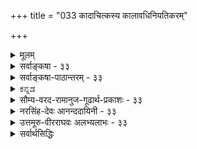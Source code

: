 +++
title = "033 कादाचित्कस्य कालावधिनियतिकरम्"

+++
<details><summary>मूलम्</summary>

कादाचित्कस्य कालावधिनियतिकरं पूर्वसत्कारणं स्यात् भावोपष्टम्भशून्यो न खलु तदवधिं प्रागभावोऽपि कुर्यात् ।  
कार्यं निर्हेतुकं चेत्कथमिव न भवेन्नित्यता तुच्छता वा कादाचित्कस्वभावाद्यदि न नियमनादन्यथाऽतिप्रसङ्गात् ॥ ३३ ॥
</details>

<details><summary>सर्वाङ्कषा - ३३</summary>

ननु सत्त्वासत्त्वापेक्षया तृतीयो राशिः कथं भवेत् ? एकं सत् स्यात् अथवा असत् स्यात् । उभयात्मकं एकं कथं भवेत् ? परस्परं विरोधात् । अतश्च, सतोऽपि कारणापेक्षा नास्ति, असतोऽपि कारणापेक्षाआदावन्ते ऽपि यन्नास्ति 

[[74]]

नास्ति । तृतीयस्तु राशिर्नास्त्येवेति कार्यकारणभावः अप्रामाणिकः, इत्याक्षेपं समाधत्ते - कादाचित्कस्येत्यादिना । अस्तीति प्रतीतिविषयत्त्वं सत्त्वम्, तथा नास्तीति प्रतीतिविषयत्त्वम् असत्त्वम् । एतदुभयमपि निरुपाधिकं सोपाधिकं च । सदा सर्वत्र वर्तमानत्वं निरुपाधिकं सत्त्वम् । तत्र सदा वर्तमानत्वं नित्यत्वम् । सर्वत्र वर्तमानत्वं विभुत्वम् । एतदुभयमपि परमात्मन एव । जीवात्मनस्तु अणुत्वात् सर्वत्र वर्तमानत्वं नास्ति । सदा वर्तमानत्वं तु अस्ति । एवं निरुपाधिकमसत्त्वं शशशृङ्गादेरेव । अत्रापि शशशृङ्गयोः संबन्ध एव असत्त्वपर्यवसानम्। शशशृङ्गपदस्यैवाभावात् । अयमर्थो बुद्धिसरे सयुक्तिकं निरूप्यते । परमात्मगुणानां सदा वर्तमानत्वेऽपि सर्वत्र वर्तमानत्वं नास्ति, परमात्मगुणस्य परमात्मन्येव सत्त्वात्, अन्यत्रासत्त्वात् । एवमेव केषाञ्चित् अनित्यानां परिमितानां घटादीनां सदा वर्तमानत्वमपि नास्ति, सर्वत्र वर्तमानत्वमपि नास्ति । किन्तु ' अत्र वर्तते, तत्र नास्ति; इदानीं वर्तते, तदानीं नासीत्' इत्यादिसार्वजनीनप्रतीतिव्यवहारयोः सत्त्वात्, निरुपाधिकं सत्त्वमपि नास्ति, निरुपाधिकमसत्त्वमपि नास्ति । अतस्तेषां कादाचित्कं काचित्कं च सत्त्वं सोपाधिकम् । अनयोः आद्यम् अनित्यत्वरूपम्, द्वितीयम् **अविभुत्वरूपम्** = **परिमितत्वरूपम्** = मूर्तत्वरूपम् । तत्र अनित्यं कादाचित्कं वस्तु कार्यमित्युच्यते । कादाचित्कं वस्त्वेव तृतीयो राशिः । अतश्च ' कादाचित्कस्य' इत्युपक्रमादेव तृतीयराशिरप्यस्तीति राशिद्वये कार्यकारणभावाभावेऽपि, तृतीये राशौ कार्यकारणभावस्या - वश्यकता सूचिता । **कादाचित्कस्य** = कदाचिदेव भवतः घटादेः कार्यस्य **कालावधिनियतिकरम्** = एतावता असतोऽपि इदानीमेव सतः पूर्वकालावधेः व्यवस्थापकं **पूर्वसत्** = कार्याव्यवहितपूर्वकाले सत् यत्, तदेव कारणं **स्यात्** = कारणपदवाच्यं भवेत् ॥ 

अयं भावः - घटादयो हि पदार्थाः न सर्वदा दृश्यन्ते । नापि कदाचिदपि न दृश्यन्ते इत्यपि । किन्तु कदाचित् दृश्यन्ते, कदाचिन्न दृश्यन्त इति सर्वानुभवसिद्धम् । तत्रापि कदा दृश्यन्ते, कदा न दृश्यन्त इति व्यवस्था नास्तीत्यपि न; किन्तु कुलालादिसामग्रीसमवधाने सति एतावता कालेनादृश्यमानोऽपि घटः, समनन्तरकाले दृश्यत इत्यनुभवसिद्धम् । एवञ्च घटादेः कादाचित्कत्वेऽपि, कुलालादिव्यापारानन्तरत्वरूपनियतकालविशेषे सत्त्वदर्शनात्, तदव्यवहितपूर्वकालस्य तत्पूर्वावधित्वात्, तदव्यहितपूर्वकाले विद्यमाना एव पदार्थाः घटस्य कारणानीत्युच्यते । एवञ्च कारणं नाम कार्यस्य पूर्वावधिरेवेति कार्यकारणभावः न दुर्निरूपः । 

ननु ‘कार्यं प्रागभावप्रतियोगि’ इति लक्षणमुच्यते कार्यस्य । अतः प्रागभाव एव पूर्वावधिरस्तु, किमधिकेनेत्यत्राह - भावेत्यादि । **भावोपष्टंभशून्यः** = भावरूपपदार्थान्तरोपोद्वलनशून्यः प्रागभावोऽपि, **तदवधिं** = कार्यस्य पूर्वावधिं न खलु **कुर्यात्** = नैव कुर्यात् । कुत इति चेत्, प्रागभावो हि अनादिः । दण्डचक्रकुलालादिसामग्रीसमवधानात् पूर्वमपि घटप्रागभावस्य सत्त्वेन तदैव घटः कुतो नाभूत् ? इति प्रश्ने, यदि प्रागभावातिरिक्तं मृदादिकारणान्तरं नाङ्गीक्रियेत, तर्हि उत्तरं वक्तुं न शक्येत । अतश्च दण्डचक्रादिरूपः 

[[75]]

प्रागभावातिरिक्तः भावरूपोऽपि पदार्थः घटस्य पूर्वावधिभूतः कारणपदवाच्यः आवश्यक एव । ननु नित्यानां यथा कारणानपेक्षत्वं स्वभावः, तथा कार्याणामपि कारणानपेक्षत्वं स्वभावादेव भवत्वित्यत्राह - कार्यमित्यादि । कार्यमपि निर्हेतुकं चेत्; नित्यता, तुच्छता वा कथमिव न **भवेत्** = कार्यं कथं वा हेतुनिरपेक्षं स्वभावात् भवेत्, तर्हि नित्यत्वम् अलीकत्वं वा स्यादेव । ननु वह्नेः औष्ण्यम्, जलस्य शैत्यं च स्वभावः, न किञ्चित्कारणप्रयुक्तः । एवमेव नित्यानां नित्यत्वं यथा स्वभावः, तथा कादाचित्कत्वमपि स्वभाव एव खलु । एवं सति हेतुसापेक्षत्वं कुतः ? इत्यत्राह - कादाचित्कस्वभावादिति इति यदि, न, तत्र हेतुः नियमनादिति । यद्यपि कादाचित्कत्वं कादाचित्कस्य स्वभाव एव । परन्तु, तत् **कादाचित्कत्वम्** = कदाचिदेव भवनम्, नाव्यवस्थितम्, किन्तु व्यवस्थितं खलु दृश्यते । दण्डचक्राद्यनन्तरमेव किल घटः दृश्यते । एवं तन्तुतुरीवेमाद्यनन्तरमेव पटो दृश्यते, न कदापीदं व्यभिचरितं दृष्टम् । न तावन्मात्रम्, तुरीतन्तुवेमाद्यनन्तरं पट एव न घटः, दण्डचक्राद्यनन्तरं घट एव न पटः इत्यपि नियमो दृश्यते । अतः कादाचित्कत्वेऽपि व्यवस्थाया दर्शनात्, तादृशव्यवस्थाहेतुभूतमेव कारणमित्युच्यते । अतः नियतः कार्यकारणभावः कादाचित्कवस्तुस्थले आवश्यकः । एवं प्रदर्शनेऽपि, यदि हठादुच्यते, कार्यकारणभावो नास्तीति, तत्राह - अन्यथेत्यादि । **अन्यथा** = कादाचित्कस्य नियतपूर्ववर्ति किञ्चित् कारणं यदि नाङ्गीक्रियते, तदा, **अतिप्रसङ्गात्** =अतिप्रसङ्गप्रसङ्गः । यदि कार्यकारणभाव एव न स्यात्, तर्हि यदा कदाचिदपि दृश्येत कार्यम्, न तु दण्डचक्राद्यनन्तरमेव घटः, दण्डचक्राद्यनन्तरं घट एवेति द्विविधनियमो ऽपि न स्यात् । तथा नियमदर्शनात् तादृशनियमः आवश्यकः । अतश्च नियतपूर्ववर्ति यत्, तदेव कारणमुच्यत इति कार्यकारणभावः नियमसिद्धः । अन्ततः भोजनादेः क्षुण्णिवृत्तेश्च कार्यकारणभावं ज्ञात्वा प्रतिदिनं सर्वैः क्रियमाणं भोजनादि असम्बद्धमेव स्यात् । अतः तन्निराकरणं त्वात्मवञ्चनमात्रमिति ॥ 

I 

ननु अतीन्द्रियाणामपि केषाञ्चित्सामग्र्यन्तर्गतत्वस्य भवतैवोक्तत्वात्, कथं कार्यकारणभावश्शक्यनिर्णयः ? कथं वा जनानां प्रवृत्तेस्संभवः ? अथवा कार्ये प्रवर्तमानास्सर्वे किं भ्रान्ताः ? इति चेत्, जनानां प्रवृत्तिविषये वक्तव्यं समनन्तरसरे ( श्लो. 9) ग्रन्थकृतैव विव्रियते । कार्यकारणभावनिर्णयविषये, सृष्टिप्रक्रिया लेशतो वा ज्ञायते चेत्, एवं प्रश्न एव नोत्तिष्ठेत् । ' पादोऽस्य विश्वा भूतानि । त्रिपादस्यामृतं दिवि । ' इत्युक्तरीत्या इदं हि विश्वं भौतिकम्, दैविकम्, आत्मिकञ्चेति त्रिलोकीरूपम् । इदं त्रयमपि परस्परसापेक्षम्, अत एव परस्परमोतप्रोतञ्च । अस्मदीयं ज्ञानमज्ञानं वा, अङ्गीकारमनङ्गीकारं वा नैतदपेक्षते । स्थूलं जगत्, परिदृश्यमानं भौतिकम् । तत्पृष्ठत आधिदैविकविस्तारः । तत्पृष्ठत आध्यात्मिकविस्तारश्चेति त्रयं मिलित्वैव सर्वं प्रचलति । अत इदं प्रथममवगन्तव्यम् - मानवबुद्धिः स्वत एवापरिपूर्णा, यतो मानवः स्वयमपूर्णः । तया स्वीयं भौतिकं क्षेत्रमेव सम्यगवगन्तुं न शक्यते, किमुत बुद्ध्यतीताधिदैविकाध्यात्मिकविषये । अतस्तदुपायः प्रथममन्वेषणीयः, येनोपायेन देवानात्मानं च ज्ञातुमयं प्रभवेत् । 'भिद्यते हृदयग्रन्थिश्छिद्यन्ते 

[[76]]

सर्वसंशयाः । क्षीयन्ते चास्य कर्माणि तस्मिन् दृष्टे परावरे ॥' (मुं.2-2-9) 'स्मृतिलंभे सर्वग्रन्थीनां विप्रमोक्षः' (छां. 7-26-2) 'आत्मा वा अरे द्रष्टव्यः श्रोतव्यो मन्तव्यो निदिध्यासितव्यः । आत्मनि खल्वरे दृष्टे श्रुते मते विज्ञाते सर्वमिदं विज्ञातम्' (बृ.4-4-5, 6-5-6 ) । ' तपसा ब्रह्म विजिज्ञासस्व' ( तै. भृ. 1) इत्यादीनि प्रमाणानि किं वदन्तीति जिज्ञासितव्यम्, अनन्तरं तपसा ज्ञातव्यं च ॥ 

वक्ष्यामः क्रमशस्सर्वं तत्त्वं स्वावसरे रहः । यावच्छक्यं यथामानम्, सन्तः पश्यन्त्वमत्सराः ॥ 

अत एवोच्यते - 'त्रिविधं नरकस्येदं द्वारं नाशनमात्मनः । कामः क्रोधस्तथा लोभस्तस्मादेतत्त्रयं त्यजेत् ॥' (गीः 16-21) इति । किमिदमुच्यते ' एतत्रयं त्यजेत्' इति ! कथमेषां त्यागस्तावत्सुलभः ? चन्द्रानयनवदिदमुच्यते । सत्यम् – मर्म जानाति किल भवान् । तर्हीदमप्यवधीयताम्- 'तस्माच्छास्त्रं प्रमाणं ते कार्याकार्यव्यवस्थितौ । ज्ञात्वा शास्त्रविधानोक्तं कर्म कर्तुमिहार्हसि ॥ ' ( गी. 16-24 ) इति । किमिति भोः विस्मृतं व्यासवचनम् - 'श्रुतिश्च भिन्ना स्मृतयश्च भिन्ना महामतीनां मतयश्च भिन्नाः । नैको ऋषिर्यस्य मतं प्रमाणम् महाजनो येन गतस्स पन्थाः' इति । ज्ञायते व्यासवचनम् । किन्तु को लाभः ! के ते महाजनाः ? किंगोत्राः, किन्नामधेयाः, किंलक्षणा वा ते ? पुनः पुनः प्रश्नोत्तरेण को वा लाभः ? श्रद्धा, निष्ठा, तितिक्षा वा यदि स्यात्, अन्ततः प्रामाणिक्यार्तिर्वा यदि स्यात्, तदा नूनं सर्वं सुलभमेव । नूनम् ! तादृशानां साहाय्ये तिष्ठत्येव सदा सर्वभूतसुहृत् । य एवमाह स्वतः - 'भोक्तारं यज्ञतपसां सर्वलोकमहेश्वरम् । सुहृदं सर्वभूतानां ज्ञात्वा मां शान्तिमृच्छति ॥' ( गी. 5-29) इति । किमिति भोः ! सर्वं पुराणप्रवचनं संवृत्तम् । मनस्समाधानमुच्यताम् ! उच्यते किल भवतैव ‘पुराणम्' इति । तदेव समाधानम् । 'पुरापि नवं यत्, तत् खलु पुराणम्' । अतस्समस्यापि न नूतना, उत्तरमपि न नूतनम् । आर्तिरैकैवावश्यकीत्यलं विस्तरेण । अत एवोच्यते भगवता वेदार्थसङ्ग्रहे- 'तेषां संसारमोचनं भगवत्प्रपत्तिमन्तरेण नोपपद्यते ' इति । प्रपत्तिविषये यद्वक्तव्यं तज्जीवसरे (श्लो. 31) भविष्यति ॥ ३३ ॥
</details>


<details><summary>सर्वाङ्कषा-पाठान्तरम् - ३३</summary>

ननु सत्त्वासत्वापेक्षया तृतीयो राशिः कथं भवेत्‌? एकं सत्‌ स्यात्‌ अथवा असत्‌ स्यात्‌ । उभयात्मकं एकं कथं भवेत्‌? परस्परं विरोधात्‌ । अतश्च, सतोऽपि कारणपेक्षा नास्ति, असतोऽपि कारणापेक्षा नास्ति । तृतीयस्तु रशिर्नास्त्येवेति कार्यकारणभावः अप्रामाणिकः, इत्याक्षेपं समाधत्ते - कादाचित्कस्येत्यादिना । अस्तीति प्रतीतिविषयत्त्वं सत्त्वम्‌, तथा नास्तीति प्रतीतिविषयत्त्वम् असत्त्वम्‌ । एतदुभयमपि निरुपाधिकं सोपाधिकं च । सदा सर्वत्र वर्तमानत्वं निरुपाधिकं सत्त्वम्‌ । तत्र सदा वर्तमानत्वं नित्यत्वम्‌ । सर्वत्र वर्तमानत्वं विभुत्वम्‌ । एतदुभयमपि परमात्मन एव । जीवात्मनस्तु अणुत्वात्‌ सर्वत्र वर्तमानत्वं नास्ति । सदा वर्तमानत्वं तु अस्ति । एवं निरुपाधिकमसत्त्वं शशशृङ्गादेरेव । अत्रापि शशशृङ्गयोः संबन्ध एव असत्त्वपर्यवसानम्‌ । शशशृङ्गपदस्यैवाभावात्‌ । अयमर्थो बुद्धिसरे सयुक्तिकं निरूप्यते । परमात्मगुणानां सदा वर्तमानत्वेऽपि सर्वत्र वर्तमानत्वं नास्ति, परमात्मगुणस्य परमात्मन्येव सत्त्वात्‌, अन्यत्रासत्त्वात्‌ । एवमेव केषाञ्चित्‌ अनित्यानां परिमितानां घटादीनां सदा वर्तमानत्वमपि नास्ति, सर्वत्र वर्तमानत्वमपि नास्ति । किन्तु 'अत्र वर्तते, तत्र नास्ति; इदानीं वर्तते, तदानीं नासीत्‌' इत्यादिसार्वजनीनप्रतीतिव्यवहारयोः सत्त्वात्‌, निरुपाधिकं सत्त्वमपि नास्ति, निरुपाधिकमसत्त्वमपि नास्ति । अतस्तेषां कादाचित्कं क्काचित्कं च सत्त्वं सोपाधिकम्‌ । अनयोः आद्यम्‌ अनित्यत्वरूपम्‌, द्वितीयम्‌ अविभुत्वरूपम्‌ = परिमितत्वरूपम्‌ = मूर्तत्वरूपम्‌ । तत्र अनित्यं कादाचित्कं वस्तु कार्यमित्युच्यते । कादाचित्कं वस्त्वेव तृतीयो राशिः । अतश्च 'कादाचित्कस्य' इत्युपक्रमादेव तृतीयराशिरप्यस्तीति राशिद्वये कार्यकारणभावाभावेऽपि, तृतीये राशौ कार्यकारणभावस्यावश्यकता सूचिता । कादाचित्कस्य = कदाचिदेव भवतः घटादेः कार्यस्य कालावधिनियतिकरम्‌ = एतावता असतोऽपि इदानीमेव सतः पूर्वकालावधेः व्यवस्थापकं पूर्वसत्‌ = कार्याव्यवहितपूर्वकाले सत्‌ यत्‌, तदेव कारणं स्यात्‌ = कारणपदवाच्यं भवेत्‌ ॥   
अयं भावः - घटादयो हि पदार्थाः न सर्वदा दृश्यन्ते । नापि कदाचिदपि न दृश्यन्ते इत्यपि । किन्तु कदाचित्‌ दृश्यन्ते, कदाचिन्न दृश्यन्त इति सर्वानुभवसिद्धम्‌ । तत्रापि कदा दृश्यन्ते, कदा न दृश्यन्त इति व्यवस्था नास्तीत्यपि न; किन्तु कुलालादिसामग्रीसमवधाने सति, एतावता कालेनादृश्यमानोऽपि घटः, समनन्तरकाले दृश्यत इत्यनुभवसिद्धम्‌ । एवञ्च घटादेः कादाचित्कत्वेऽपि, कुलालादिव्यापारानन्तरत्वरूपनियतकालविशेषे सत्त्वदर्शनात्‌, तदव्यवहितपूर्वकालस्य तत्पूर्वावधित्वात्‌, तदव्यहितपूर्वकाले विद्यमाना एव पदार्थाः घटस्य कारणानीत्युच्यते । एवञ्च कारणं नाम कार्यस्य पूर्वावधिरेवेति कार्यकारणभावः न दुर्निरूपः ॥   
ननु 'कार्यं प्रागभावप्रतियोगि' इति लक्षणमुच्यते कार्यस्य । अतः प्रागभाव एव पूर्वावधिरस्तु, किमधिकेनेत्यत्राह - भावेत्यादि। भावोपष्टंभशून्यः = भावरूपपदार्थान्तरोपोद्वलनशून्यः प्रागभावोऽपि, तदवधिं = कार्यस्य पूर्वावधिं न खलु कुर्यात्‌ = नैव कुर्यात्‌ । कृत इति चेत्‌, प्रागभावो हि अनादिः । दण्डचक्रकुलालादिसामग्रीसमवधानात्‌ पूर्वमपि घटप्रागभावस्य सत्त्वेन, तदेव घटः कृतो नाभूत्‌? इति प्रश्ने, यदि प्रागभावातिरिक्तं मृदादिकारणान्तरं नाङ्गीक्रियेत, तर्हि उत्तरं वक्तुं न शक्येत । अतश्च दण्डचक्रादिरूपः प्रागभावातिरिक्तः भावरूपोऽपि पदार्थः घटस्य पूर्वावधिभूतः कारणपदवाच्यः आवश्यक एव । ननु नित्यानां यथा कारणानपेक्षत्वं स्वभावः, तथा कार्याणामपि कारणानपेक्षत्वं स्वभावादेव भवत्वित्यत्राह – कार्यमित्यादि । कार्यमपि निर्हेतुकं चेत्‌; नित्यता, तुच्छता वा कथमिव न भवेत्‌ = कार्यं कथं वा हेतुनिरपेक्षं स्वभावात्‌ भवेत्‌, तर्हि नित्यत्वम् अलीकत्वं वा स्यादेव । ननु वह्नेः औष्ण्यम्‌, जलस्य शैत्यं च स्वभावः, न किञ्चित्कारणप्रयुक्तः । एवमेव नित्यानां नित्यत्वं यथा स्वभावः, तथा कादाचित्कत्वमपि स्वभाव एव खलु । एवं सति हेतुसापेक्षत्वं कुतः? इत्यत्राह - कादाचित्कस्वभावादिति इति यदि, न, तत्र हेतुः – नियमनादिति । यद्यपि कादाचित्कत्वं कादाचित्कस्य स्वभाव एव । परन्तु, तत्‌ कादाचित्कत्वम्‌ = कदाचिदेव भवनम्‌, नाव्यवस्थितम्‌, किन्तु व्यवस्थितं खलु दृश्यते । दण्डचक्राद्यनन्तरमेव किल घटः दृश्यते । एवं तन्तुतुरीवेमाद्यनन्तरमेव पटो दृश्यते, न कदापीदं व्यभिचरितं दृष्टम्‌ । न तावन्मात्रम्‌, तुरीतन्तुवेमाद्यनन्तरं पट एव न घटः, दण्डचक्राद्यनन्तरं घट एव न पटः इत्यपि नियमो दृश्यते । अतः कादाचित्कत्वेऽपि व्यवस्थाया दर्शनात्‌, तादृशव्यवस्थाहेतुभूतमेव कारणमित्युच्यते । अतः नियतः कार्यकारणभावः कादाचित्कवस्तुस्थले आवश्यकः । एवं प्रदर्शनेऽपि, यदि हठादुच्यते, कार्यकारणभावो नास्तीति, तत्राह - अन्यथेत्यादि । अन्यथा = कादाचित्कस्य नियतपूर्ववर्ति किञ्चित्‌ कारणं यदि नाङ्गीक्रियते, तदा, अतिप्रसङ्गात्‌ = अतिप्रसङ्गप्रसङ्गः । यदि कार्यकारणभाव एव न स्यात्‌, तर्हि यदा कदाचिदपि दृश्येत कार्यम्‌, न तु दण्डचक्राद्यनन्तरमेव घटः, दण्डचक्राद्यनन्तरं घट एवेति द्विविधनियमोऽपि न स्यात्‌ । तथा नियमदर्शनात्‌ तादृशानियमः आवश्यकः । अतश्च नियतपूर्ववर्ति यत्‌, तदेव कारणमुच्यत इति कार्यकारणभावः नियमसिद्ध: । अन्ततः भोजनादेः क्षुण्णिवृत्तेश्च कार्यकारणभावं ज्ञात्वा प्रतिदिनं सर्वै: क्रियमाणं भोजनादि असम्बद्धमेव स्यात्‌ । अतः तन्निराकरणं त्वात्मवञ्चनमात्रमिति ॥   
ननु अतीन्द्रियाणामपि केषाञ्चित्सामग्र्यन्तर्गतत्वस्य भवतैवोक्तत्वात्‌, कथं कार्यकारणभावश्शक्यनिर्णयः? कथं वा जनानां प्रवृत्तेस्संभवः? अथवा कार्ये प्रवर्तमानास्सर्वे किं भ्रान्ताः? इति चेत्‌, जनानां प्रवृत्तिविषये वक्तव्यं समनन्तरसरे (श्लो.९) ग्रन्थकृतैव विव्रियते । कार्यकारणभावनिर्णयविषये, सृष्टिप्रक्रिया लेशतो वा ज्ञायते चेत्‌, एवं प्रशन एव नोत्तिष्ठेत्‌ । 'पादोऽस्य विश्वा भूतानि । त्रिपादस्यामृतं दिवि ।' इत्युक्तरीत्या इदं हि विश्वं भौतिकम्‌, दैविकम्‌, आत्मिकञ्चेति त्रिलोकीरूपम्‌ । इदं त्रयमपि परस्परसापेक्षम्‌, अत एव परस्परमोतप्रोतञ्च । अस्मदीयं ज्ञानमज्ञानं वा, अङ्गीकारमनङ्गीकारं वा नैतदपेक्षते । स्थूलं जगत्‌, परिदृश्यमानं भौतिकम्‌ । तत्पृष्ठत आधिदैविकविस्तारः । तत्पृष्ठत आध्यात्मिकविस्तारश्चेति त्रयं मिलित्वैव सर्वं प्रचलति । अत इदं प्रथममवगन्तव्यम्‌ - मानवबुद्धिः स्वत एवापरिपूर्णा, यतो मानवः स्वयमपूर्णः । तया स्वीयं भौतिकं क्षेत्रमेव सम्यगवगन्तुं न शक्यते, किमुत बुद्ध्यतीताधिदैविकाध्यात्मिकविषये । अतस्त- दुपायः प्रथममन्वेषणीयः, येनोपायेन देवानात्मानं च ज्ञातुमयं प्रभवेत्‌ । 'भिद्यते हृदयग्रन्थिश्छिद्यन्ते सर्वसंशयाः । क्षीयन्ते चास्य कर्माणि तस्मिन्‌ दृष्टे परावरे ॥'(मु.२-२-९) 'स्मृतिलंभे सर्वग्रन्थीनां   
विप्रमोक्षः' (छां .७-२६-२) 'आत्मा वा अरे द्रष्टव्यः श्रोतव्यो मन्तव्यो निदिध्यासितव्यः । आत्मनि खल्वरे दृष्टे श्रुते मते विज्ञाते सर्वमिदं विज्ञातम्‌' (वृ.४-४-५, ६-५-६) । 'तपसा ब्रह्म विजिज्ञासस्व' (तै.भृ.१) इत्यादीनि प्रमाणानि किं वदन्तीति जिज्ञासितव्यम्‌, अनन्तरं तपसा ज्ञातव्यं च ॥   
वक्ष्यामः क्रमशस्सर्वं तत्त्वं स्वावसरे रहः । यावच्छक्यं यथामानम्‌, सन्तः पश्यन्त्वमत्सराः ॥   
अत एवोच्यते - 'त्रिविधं नरकस्येदं द्वारं नाशनमात्मनः । कामः क्रोधस्तथा लोभस्तस्मादेतत्त्रयं त्यजेत्‌ ॥' (गी.१६-२१) इति । किमिदमुच्यते 'एतत्त्रयं त्यजेत्‌' इति! कथमेषां त्यागस्तावत्सुलभः? चन्द्रानयनवदिदमुच्यते । सत्यम्‌ - मम जानाति किल भवान्‌ । तर्हीदमप्यवधीयताम्‌ - 'तस्माच्छास्त्रं प्रमाणं ते कार्याकार्यव्यवस्थितौ । ज्ञात्वा शास्त्रविधानोक्तं कर्म कर्तुमिहार्हसि ॥' (गी.१६-२४) इति । किमिति भोः विस्मृतं व्यासवचनम्‌ - 'श्रुतिश्च भिन्ना स्मृतयश्च भिन्ना महामतीनां मतयश्च भिन्नाः । नैको ऋषिर्यस्य मतं प्रमाणं महाजनो येन गतस्स पन्थाः' इति । ज्ञायते व्यासवचनम्‌ । किन्तु को लाभः! के ते महाजनाः? किंगोत्राः, किन्नामधेयाः, किंलक्षणा वा ते? पुनः पुनः प्रश्नोत्तरेण को वा लाभः? श्रद्धा, निष्ठा, तितिक्षा वा यदि स्यात्‌, अन्ततः प्रामाणिक्यार्तिर्वा यदि स्यात्‌, तदा नूनं सर्वं सुलभमेव । नूनम्‌! तादृशानां साहाय्ये तिष्ठत्येव सदा सर्वभूतसुहृत्‌ । य एवमाह स्वतः - 'भोक्तारं यज्ञतपसां सर्वलोकमहेश्वरम्‌ । सुहृदं सर्वभूतानां ज्ञात्वा मां शान्तिमृच्छति ॥' (गी.५-२९) इति । किमिति भोः! सर्वं पुराणप्रवचनं संवृत्तम्‌ । मनस्समाधानमृच्यताम्‌! उच्यते किल भवतैव 'पुराणम्‌' इति । तदेव समाधानम्‌ । 'पुरापि नवं यत्‌, तत्‌ खलु पुराणम्‌' । अतस्समस्यापि न नूतना, उत्तरमपि न नूतनम्‌ । आर्तिरैकैवावश्यकीत्यलं विस्तरेण । अत एवोच्यते भगवता वेदार्थसङ्ग्रहे - 'तेषां संसारमोचनं भगवत्प्रपत्तिमन्तरेण नोपपद्यते' इति । प्रपत्तिविषये यद्वक्तव्यं तज्जीवसरे (श्लो.३१) भविष्यति ॥ ३३ ॥
</details>


<details><summary>ಕನ್ನಡ</summary>

कार्यकारणभाववन्नु ऒप्पदिद्दरॆ हानि एनु ? ऎन्नुवुदक्कॆ उत्तरवन्नु कॊडुत्तारॆ- कादाचित्रस्य कालावधिनियतिकरं पूर्वसत् कारणं स्यात्यावुदो ऒन्दु समयदल्लि मात्र आगुत्तिरुव कार्यगळिगॆ पूर्वकालद ऎल्लॆयन्नु व्यवस्थॆगॊळिसुवन्तह, कार्यवागुवुदक्कॆ मॊदलिद्दिद्दे कारणवॆनिसिकॊळ्ळुत्तदॆ. घटपटादिगळु पूर्वदल्लि इल्लदिद्दु यावागलो ऒन्दु समयवल्लि मात्र आगुत्तिरुवुदु प्रत्यक्षसिद्ध. ई घटादिगळु कारणविल्लदॆये अगुवुदादरॆ ऒन्दु निर्दिष्ट कालक्किन्तलू मॊदले एतक्कॆ आगलिल्ल, अथवा इन्नु स्वल्प काल कळॆदमेलॆ एतक्कॆ आग बारदु ? निर्दिष्ट कार्यक्कॆ निर्दिष्ट वस्तुगळु कूडुवुदे अत्यावश्यक. दीपक्कॆ हणतॆ, ऎण्णॆ, बत्ति, बॆङ्कि इवॆल्ल ऒन्दु क्रमदल्लि कॊडुवुदे तड, अल्लि दीप आगदे इरलु साध्यवे इल्ल. आ दीपक्कॆ पूर्वकाल ऎन्नुवुदु इवुगळ मेळनवे आगुत्तदॆ. ऒन्दु कार्यक्कॆ पूर्वकालद ऎल्लॆयन्नु निगदिमाडुवुदे कारणवॆन्दागुत्तदॆ. कार्यगळ पूर्वावधिये कारण ऎन्दु कार्यकारणभाव सिद्ध.श्लोक 25] 



47 

कार्यं निर्हेतुकं चेत्कथनिव न भवेन्नित्यता तुच्छता ना कादाचिक्कस्वभावाद्यदि न नियमनादन्यथा तिप्रसङ्गात् 

-34- 

[इन्द्रियगळ भौतिकत्व निराकरणॆ 

नेत्रादेर्दिपिकादेरिन नियमयुतं तैजसत्पादिसाध्यॆ 

रूपादिग्राहकत्वं यदि करणतया स्मादसाधारणत्वं 

आयाकार्यद प्रागभाववे अदरदर पूर्वावधि एतक्कॆ आगबारदु? ऎन्दरॆ - भावोपष्टम्भशून्यः प्रागभावोऽपि तदनदिं न खलु कुर्यात् – भावपदार्थगळ 

भावपदार्थगळ सहकारविल्लद प्रागभाववू सह आ कार्यद पूर्वावधियन्नु माडलु साध्यवे इल्ल. प्रागभाव अनादि याद्दरिन्द इदक्कॆ मॊदले आ कार्य एतक्कॆ आगलिल्ल ऎन्दु प्रश्निसिदरॆ, प्रागभावक्किन्तलू अतिरिक्तवाद कॆल भावरूप वस्तुगळन्नु कारणवॆन्दु ऒप्पले बेकु. 

कार्यं निर्हेतुकं चेत् नित्यता तुच्छता ना कथमिव न भवेत्-कार्यक्कॆ कारण यावुदू इल्लवॆन्दरॆ, अवाग कार्य आकाशदन्तॆ ऎन्दू इरबेकागुत्तदॆ, अथवा शशशृङ्गदन्तॆ तुच्छवागबेकागुत्तदॆ. ई ऎरडक्केने हेतुविन आपेक्षॆ इरुदिवुल्ल. कादाचित स्वभावात् यदि, नियमनात् न ; अन्यथा अतिप्रसङ्गात् नित्यत्व मत्तु तुच्छत्व आयावस्तुगळ स्वभावदन्तॆ घटादिगळिगॆ कादाचितत्व- यावुदो ऒन्दु समय आगुवुदॆम्बुदु अदर स्वभाववॆन्दरॆ, निर्दिष्ट कालदल्ले आगुत्तदॆ ऎम्ब व्यववस्थॆ कण्डुबरुवुदरिन्द अदु सरियल्ल. ई व्यवस्थॆयन्नु ऒप्प दिद्दरॆ मण्णु नीरु इत्यादिगळु सेरिदाग पटवो, दार मग्ग मुन्ताद वुगळु सेरिदाग घटवो बरबेकागुत्तदॆ. हागिल्लदॆ निर्दिष्टवस्तुगळु कूडिद कूडले निर्दिष्ट कालदल्लि निर्दिष्ट कार्यवे आगुत्तदॆ ऎम्ब अनु भवविरुवुदरिन्द कार्यकारणभाव अनिवार्य ॥ ३३ । 

</details>


<details><summary>सौम्य-वरद-रामानुज-गूढार्थ-प्रकाशः - ३३</summary>

नहीति । सामग्रीसद्भावेऽवश्यं ध्वंसेन भाव्यमिति नियमानङ्गीकारादिति भावः ॥ ३३ ॥
</details>


<details><summary>नरसिंह-देवः आनन्ददायिनी - ३३</summary>

आक्षेपिकीं संगतिमाह - नन्विति । आदिशब्देन क्षणरुच्यादिसंग्रहः । नियतपूर्वमिति - यद्यपि सूर्याम्बुदादयस्सन्त्येव, तथाऽपि न तेषामवधित्वं, तत्सत्त्वेऽपि तदभावादिति भावः । विपरिवर्तस्येत्यादि - तद्द्रष्टान्तेन घटादावेवावधिनैरपेक्ष्यानुमानस्य संभवादिति भावः । यदृच्छासिद्धा इति - अकारणमिति भावः । प्रतिज्ञामात्रं नार्थसाधकमित्यत्राह - अयं भाव इति । आतपादीत्यादिशब्देन पृथिवीपीतभागादिपरिग्रहः । तदनुपलम्भेऽपीति -न च योग्यानुपलम्भादभावनिर्णयः भर्जनुकपालस्थवह्निक(कार)णानामिव तेजःक(कार) णानामप्यनुपलम्भसंभवादिति भावः । विपरिवर्तप्रसङ्ग परिहरति - अनिश्चितेति । निश्चितसाध्यविपर्ययस्येति - ननु घटादावपि मृदादेर्यदृच्छासिद्धत्वमुक्तमिति चेत्; मैवम्; परिवषादौ कारणाभावनिश्चये हि तद्व्याप्त्या घटादावपि मृदादेर्यदृच्छासिद्धता । परिवेषादौ संदेहेन तद्बलाद्यदृच्छासिद्धत्वकल्पनायोगात् । तथा च घटादौ सकारणकत्वव्याप्तिग्रहस्संभवत्येव । परिवेषादौ तत्संदेहश्च व्यभिचारसंदेहतया न प्रतिबन्धक इति साध्यविपर्ययनिश्चयात् न पक्षत्वमिति भावः । विपरिवर्तप्रसङ्गं परिहरति - एतेनेति । निश्चितसाध्यदृष्टान्तेन (तत्रापि) कारणविशेषानुमानसंभवादिति भावः । नन्वस्तु पूर्वावध्यनुमानम् । तथाऽपि प्रागभाव एव पूर्वावधिः कारणमस्तु । न च प्रागभावस्यपि यत्कारणं तदेव कारणम(तदेवावधिर)स्तु, न तु प्रागभावः, तद्धेतोरेवेति न्यायादिति वाच्यं; तस्य हेतुनिरपेक्षत्वात् । तथा च भावरूपकारणनिरपेक्षत्वमेव निर्हेतुकत्वमित्या(मस्त्वित्या)शङ्कते - अस्तु हेतुनिरपेक्ष इति । स्वभावविरुद्धतया - भावाभावयोः स्वरूपेण विरुद्धतया । तत्पूर्व एव - अतः किमन्यैरिति सिद्धमित्यत्रा(मित्याहेत्य)न्वयः । अन्यैः - भावरूपैः । भावान्तरमिति - तथा च प्रागभावमात्रहेतुकत्वेऽपि भावरूपकारणजन्यत्वं सहेतुकत्वं सिद्धमिति भावः । अन्वारोहोऽङ्गीकारः । ननु भावापष्टम्भ एव मास्तु मानाभावादित्यत्राह - अयं भाव इति । तद्वदेवेति - ननु जन्यत्वस्यानादित्वविरुद्धतया तद्व्याप्यप्रागभावजन्यत्वस्यापि विरोधितया कथं ततोऽनादित्वसादित्वसाधनमिति चेन्न; कार्यं प्रागभावमात्रजन्यं चेत् प्रागभावाधिकरणक्षणोत्तरत्वाधिकरणक्षणवर्तिप्रागभावप्रतियोगि न स्यात्; यत्त(यद्य)दघिकरणक्षणोत्तरत्वाधिकरणक्षणवर्तिप्रागभावप्रतियोगि तन्न तन्मात्रजन्यं यथा घटो दण्डमात्रजन्यः इत्यापादनेनानादित्वसिद्धेरिति भावः । अन्ये तु प्रागभावमात्रजन्यत्वे प्रागपि प्रागभावसत्त्वेन कार्योत्पत्तेर्विलम्बायोगत् अतीतका(लेऽपि)ले (कार्यस्यावश्यकतया) कार्याभावस्यासंभवात् अनादित्व(मर्थात्प्राप्त)मित्याहुः । कार्यस्याद्यजातस्य पूर्वकालसत्त्वमेवानादित्वमित्यप्याहुः । तत्तद्भावशेखरित इति - मूर्ति(मृत्त)त्वादिविशिष्टः । नित्यस्वभाववदिति - अन्यथा प्रसङ्गात्; नचेष्टापत्तिः भवाद्भिर्नित्यानित्यव्यवस्थाकरणादिति भावः । स्वभावत्वेऽपि कार्यस्य हेत्वधीनता दर्शनबलादभ्युपेयते न तु नित्यस्य; तदभावात्; अन्यथा कार्यस्य धूमादेर्यतः कुतश्चिद्गर्दभादिजातीयादनन्तरमप्युपलब्धिरुत्पत्तिस्स्यात् । वह्न्यादिघटितसामग्र्यनन्तरमपि कदाचिदनुपब्धिस्स्यात्; नचेष्टापत्तिः; धूमादेर्वह्न्याद्यनन्तरमेव नियतोपलम्भविरोधात् । तदर्थिनो नियमेन तत्रैव प्रवृत्तेः । स्वक्रियाव्याघातादेरपि प्रसङ्गान्नियतावधिकत्वमङ्गीकरणीयमित्याह -स्वभावत्वेऽपि इत्यादिना । नहीति - (धूमादिना) यदाकदाचिद्भवितव्यमित्येतावता नियतकारणानङ्गीकारे तस्मादनन्तरमनेन भाव्यमिति कादाचित्कत्वमुत्पत्ति(त्तिर्न)न नियन्तुं शक्यमित्यर्थः ॥ ३३ ॥  
 इति त्रिगुणपरीक्षायां कार्यकारणभावभङ्गनिरासः
</details>



<details><summary>उत्तमूरु-वीरराघवः अलभ्यलाभः - ३३</summary>

ननु नियतपूर्वस्याप्यन्यथासिद्धत्वांगीकारे को दोषः । न च कार्यस्य तावता कादाचित्कत्वहानिः; नियतपूर्वस्यानुपलम्भबाधितत्वेऽपि कादाचित्कत्वस्यानेकत्र दर्शनादिति शंकायां कादाचित्कं सर्वं नियतपूर्वावधिकत्वात् सकारणकमेवेत्याह कादाचित्कस्येति श्लोकेन । रसोत्पत्तौ रूपादिवदिति । शलाटोः फलभावदशायां विलक्षणरूपरसाद्युत्पत्तिर्दृष्टा । न हि तत्र नियतमपि रूपं रसस्य कारणमिष्यत इति भावः । अहेतुत इत्येतत्स्थाने अनिमित्तत इति न्यायसूत्रे पाठः । कण्टकानां तीक्ष्णता, पुष्पाणां सौकुमार्यम्, ग्राव्णः काठिन्यमित्यादौ निमित्तं हि दुर्वचमिति भावः । प्रागभावमात्रमवधिः स्यात् । कादाचित्कत्वं स्वभाव एव भवत्वित्याद्याशंकापरिहारप्रणाली न्यायकुसुमाञ्जलौ संक्षिप्ताऽत्र विव्रियते । पूर्वावधिरिति । कार्यस्य सर्वस्य पूर्वोत्तरोभयावधिकत्वमनुभवसिद्धम् । कारणकलाप एव पूर्वावधिरित्युच्यते; कार्यध्वंसादिश्चोत्तरावधिरिति । सहीत्ययं हि शब्द उत्तरस्य नेयः, 'तत्पूर्व एवेति हि सिद्धमिति । तद्वत् - प्रागभाववत् । एतेनापि – कार्येणापि । अवधित्वेन नियच्छेदिति । सामग्र्या एव पूर्वावधित्वात् एकं कारणं सर्वकारणान्तरविशिष्टं सदेव स्वस्मिन्नवधिताकल्पकमिति भावः । अथ शंकामुखेन कादाचित्कत्वस्य स्वाभाविकत्वं हेतुनिरपेक्षत्वं निरस्यति । नित्यस्वभाववत् । नित्यानामात्मप्रकृत्यादीनामात्मत्वप्रकृतित्वादिः स्वभावो न हेत्वपेक्षः हेत्वपेक्षत्वे नित्यत्वव्यघातात् । अथाप्यात्मत्वादिकं हेतुनिरपेक्षत्वेपि प्रतिनियतमेव हीति शंका । चार्वाकेण नित्यवस्त्वनंगीकारेऽपि प्रतिवाद्यभिमतनिदर्शनेन तन्निरासप्रयासः । उत्तरार्धं कुसुमाञ्जलौ, ''निरवधित्वे अनियतावधित्वे वा कादाचित्कत्वव्याघातात्'' इत्युक्तस्य विवरणरूपम् । तत् सिद्धं नियतपूर्वावधिकत्वमावश्यकम्, तदेव सकारणत्वमपीति ।  
अथ श्लोकार्थः - कार्यस्य पूर्वकाल-उत्तरकालश्चेति कालद्वये उत्तरकालोऽनन्तः - अनवधिकः । पूर्वकालस्तु अनादिरपि सान्तः - सावधिकः । योऽयमस्य कालस्यावधिः - समाप्तिः, तस्य नियतिम् - अवश्यम्भावितां यत् कार्यात् पूर्वं सति - वर्तमानं करोति, तत् तत्कार्यकारणम् । यथा घटं प्रति दण्डचक्रकुलालादि । ननु दण्डादीनां सर्वकार्याननुगतत्वात् सर्वत्रानुगतः कार्यात् पूर्वं स्थितः कार्यप्रागभाव एवेति, स एक एव कारणं भवतु । अतः स एव पूर्वकालावधिनियतिकरः स्वयं कार्ये जाते नश्यत्त्वात् कार्यं प्रति पूर्वावधित्वेनापि कथनार्हश्चेत्यत्राह भावेति । भावरूपकारणमेव चार्वाकनिषेध्यम्, अभावरूपकारणसत्त्वेऽपि न दोष इत्याशयेनैवमुच्यते चेत् - तन्न युक्तम्; अस्मन्मते अभावस्य भावान्तरत्वेन भावकारणकत्वत्यागासंभवात् । अभावस्यातिरिक्तत्वेऽपि प्रागभावस्यानादितया कार्येणापि प्रागेव भवितव्यमिति तदनादितायां प्रागभावस्यैवासिद्धिः स्यात् । अतो दण्डचक्रादिभावपदार्थसहकारशून्यस्य प्रागभावमात्रस्य कार्यावधित्वं वा कार्यपूर्वकालावधिकरत्वं वा कारणत्वं वा दुर्वचम् । कार्यं निर्हेतुकं चेत् - हेतुं विना स्वभावत एव कार्यं कादाचित्कञ्चेत्, नैवम् - निरवधित्वरूपनिर्हेतुकत्वस्य कादाचित्कत्वस्य च मिथो विरोधात् । अतस्तदा कार्यं शशविषाणादिवत् अत्यन्तासद्वा, आत्मवत् त्रैकालिकसद्वा स्यात् । कादाचित्कत्वं स्वभावत्वादेष्टव्यमिति, निरवधित्वं त्याज्यम् । तथा अनियतयत्किञ्चिदवधिकत्वमपि त्याज्यम् । अयमेवावधिरिति नियमनस्यावश्यकत्वात् । अन्यथा यस्य कस्यापि प्राक् सत्त्वात् प्रागेव कार्यापत्तेः । अतोऽतिप्रसंगात्, 'नियतावधिकत्वे हेतुवादाभ्युपगमात्' इत्युदयनाचार्योक्तरीत्या सकारणकत्वसिद्धिरिति ।  
इति चार्वाकमताकस्मिकत्वभंगः ॥ ३३ ॥
</details>


<details><summary>सर्वार्थसिद्धिः</summary>

> ननु +++(सूर्य-चन्द्रादि-)+++परिवेषादिषु  
नियत-पूर्व-सत्-किञ्चिन् न दृश्यते ।  
न च घटादिदृष्टान्तेन तदनुमेयम्,  
विपरिवर्तस्य +++(→परिवेषादि-दृष्टान्तेन घटाद्य्-अकारणकत्वम् इति)+++ दुर्वारत्वात् ।  
अतो दृश्यमाना अप्य् अवधयः केषुचिद्  
+++(शलाटोः पाकेन)+++ रसोत्पत्तौ रूपादिवद्  
यदृच्छा-सिद्धा 

इत्यत्राह - कादाचित्कस्येति ॥ 

अयं भावः -  
यदि परिवेषादीनाम् अपि कादाचित्कत्वं दृष्टं  
तत्र निपुणं निरूपयतां  
देश-कालादृष्ट-विशेषाद् आतपादि-कारण-विशेषस् सिद्धः ।  
+++(भवता)+++ तद्-अनुपलम्भे ऽपि  
सन्दिग्ध-परिवेषादि-दृष्टान्तेन  
नान्यत्र हेत्व्-अभावश् शक्यो ऽनुमातुम्,  
अनिश्चित-+++(कारणाभाव-रूप-)+++साध्यस्य दृष्टान्तत्वायोगात्,  
निश्चित-साध्य-विपर्ययस्य पक्षत्वाद्य्-अतिपातात्।  
+++(सन्दिग्धो हि पक्षः स्यात्। )+++  
निश्चित-निदर्शनाद् अनिश्चितानुमानं युक्तम् एव +++(→घट-दृष्टान्तेन परिवेशादिसकारणकत्वं यथा)+++।  

न च त्वद्-विवाद-मात्रेण  
घटादिषु सर्व-लोक-संमतः कारण-सद्-भावस् सन्दिह्यते ।  
एतेनाहेतुतो भावोत्पत्तिः कण्टकतैक्ष्ण्यादिदर्शनात् इत्यादि च प्रत्युक्तम् । अस्तु हेतुनिरपेक्षो नियतकालः प्रागभाव एव कार्यस्य पूर्वावधिः । स हि स्वभावविरुद्धतया कार्यकालमनश्नुवानस्तत्पूर्व एवेति सिद्धम् । अतः किमन्यैरित्यत्राह - भावोपष्टम्भेति ।  
भावान्तरमभाव इति स्थापयिष्यते ।  
इह त्व् अपिना पक्षान्तरान्वारोहस्सूच्यते ।  

अयं भावः -  

> यदि कार्येण प्रागभाव एव केवलो ऽपेक्षणीयस्  
तद्वद् एतेनाप्य् अनादिना भाव्यम् ।  
अतः प्रागवधिः सन्न् अप्य् अभावस्  
तत्-तद्-भाव-शेखरित एव  
स्वात्मानम् अवधित्वेन नियच्छेद् 

इति । 

> नित्यस्वभाववत् 
कादाचित्क-स्वभावस्यापि हेतुनैरपेक्ष्यं स्याद् 

इत्यत्राह -  
**कार्यं निर्हेतुकं चेद्** इति ।  
विषमं निदर्शनम् इत्य् आकूतम् ।  
तद् एवानिष्ट-प्रसङ्गेन व्यनक्ति - **कथम्** इति ।  
निरवधित्वे गत्य्-अन्तरं न संभवतीति भावः ।  
कार्यस्य निर्हेतुकत्वं सतोऽसतो वेति विकल्पे,  
पूर्वत्र नित्यता,  
अन्यत्र तुच्छता स्याद् इति  
विभा[ज्य]व्यम्,  
पूर्वावधिवद् उत्तरावधेर् अप्य् असत्-कल्पत्वान् नित्यत्वम् । 

> न हीतःपरं न भवितव्यम् अनेन

इत्यपि नियमोऽस्ति । 

> ननु कादाचित्कत्वं स्वभावो न वा ?  
आद्ये नित्यस्वभाववन् निरपेक्ष एव स्यात् ।  
द्वितीये कथम् अतत्-स्वभावः  
कारण-सहस्रेणापि तत्-स्वभावतां नेतुं शक्यः ?  
स्वभावस्य च हेतुमत्त्वे निर्हेतुकमिति किंचिन्न स्यात् । अतो नित्यस्वभाववन्नियतकालस्वभावता स्यादिति शङ्कते - कादाचित्केति । कादाचित्कस्वभावत्वेऽपि हेत्वधीनतां तत एव नित्यस्वभाववैषम्यं चाभिप्रेत्याह - न नियमनादिति । न हि यतः कुतश्चिदनन्तरमनेन भवितव्यमिति कादाचित्कत्वम्, अनियमादृष्टेः; अस्मादनन्तरमेवेदमिति कालविशेषव्यवस्थादृष्टेरित्यर्थः । उक्तनियमानभ्युपगमे सर्वत्र सर्वदा सर्वतः कार्यं स्यादिति तर्कबाधं व्यनक्ति - अन्यथेति । न हि धूमादिना यदा कदाचिद्भवितव्यमित्यस्य कादाचित्कत्वं नियम्यते; तथा सति गर्दभादेरनन्तरं तदुपलब्धिर्वा सामग्र्यनन्तरमनुपलब्धिर्वा स्यादिति ॥ ३३ ॥ इति कार्यकारणभावादि-समर्थनम् ॥
</details>
